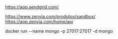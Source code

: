 https://app.sendgrid.com/

https://www.zenvia.com/produtos/sandbox/
https://app.zenvia.com/home/api

docker run --name mongo -p 27017:27017 -d mongo
